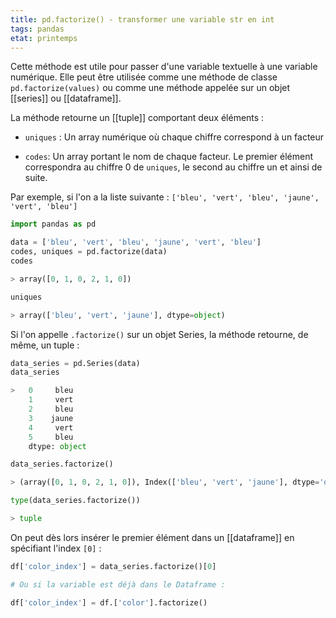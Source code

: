 ```yaml
---
title: pd.factorize() - transformer une variable str en int
tags: pandas
etat: printemps
---
```

Cette méthode est utile pour passer d'une variable textuelle à une variable numérique. Elle peut être utilisée comme une méthode de classe `pd.factorize(values)` ou comme une méthode appelée sur un objet [[series]] ou [[dataframe]].

La méthode retourne un [[tuple]] comportant deux éléments :

- `uniques` : Un array numérique où chaque chiffre correspond à un facteur

- `codes`: Un array portant le nom de chaque facteur. Le premier élément correspondra au chiffre 0 de `uniques`, le second au chiffre un et ainsi de suite.

Par exemple, si l'on a la liste suivante : `['bleu', 'vert', 'bleu', 'jaune', 'vert', 'bleu']`

```python
import pandas as pd

data = ['bleu', 'vert', 'bleu', 'jaune', 'vert', 'bleu']
codes, uniques = pd.factorize(data)
codes

> array([0, 1, 0, 2, 1, 0])

uniques

> array(['bleu', 'vert', 'jaune'], dtype=object)
```

Si l'on appelle `.factorize()` sur un objet Series, la méthode retourne, de même, un tuple :

```python
data_series = pd.Series(data)
data_series

>   0     bleu
    1     vert
    2     bleu
    3    jaune
    4     vert
    5     bleu
    dtype: object

data_series.factorize()

> (array([0, 1, 0, 2, 1, 0]), Index(['bleu', 'vert', 'jaune'], dtype='object'))

type(data_series.factorize())

> tuple
`````

On peut dès lors insérer le premier élément dans un [[dataframe]] en spécifiant l'index `[0]` :

```python
df['color_index'] = data_series.factorize()[0]

# Ou si la variable est déjà dans le Dataframe :

df['color_index'] = df.['color'].factorize()
`````

